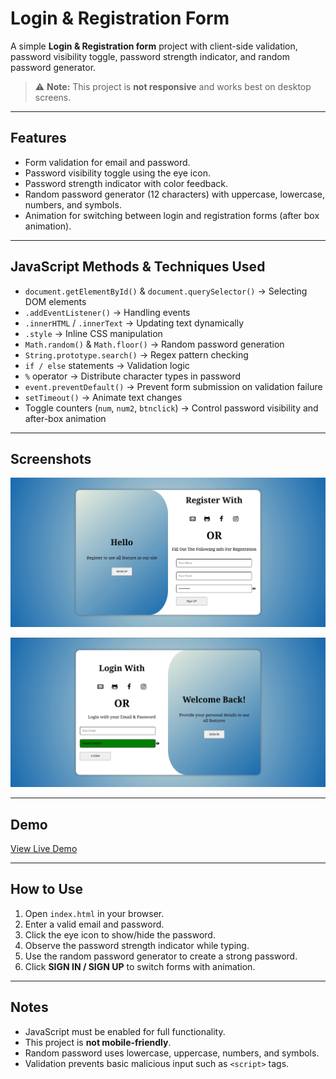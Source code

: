 # Login & Registration Form

A simple **Login & Registration form** project with client-side validation, password visibility toggle, password strength indicator, and random password generator.

> ⚠️ **Note:** This project is **not responsive** and works best on desktop screens.

---

## Features

- Form validation for email and password.
- Password visibility toggle using the eye icon.
- Password strength indicator with color feedback.
- Random password generator (12 characters) with uppercase, lowercase, numbers, and symbols.
- Animation for switching between login and registration forms (after box animation).

---

## JavaScript Methods & Techniques Used

- `document.getElementById()` & `document.querySelector()` → Selecting DOM elements
- `.addEventListener()` → Handling events
- `.innerHTML` / `.innerText` → Updating text dynamically
- `.style` → Inline CSS manipulation
- `Math.random()` & `Math.floor()` → Random password generation
- `String.prototype.search()` → Regex pattern checking
- `if / else` statements → Validation logic
- `%` operator → Distribute character types in password
- `event.preventDefault()` → Prevent form submission on validation failure
- `setTimeout()` → Animate text changes
- Toggle counters (`num`, `num2`, `btnclick`) → Control password visibility and after-box animation

---
## Screenshots

![Login Screenshot](image/Sc1.png)


![Registration Screenshot](image/Sc2.png)

---
## Demo

[View Live Demo](https://setarehomadian80.github.io/Form/)  

---



## How to Use

1. Open `index.html` in your browser.
2. Enter a valid email and password.
3. Click the eye icon to show/hide the password.
4. Observe the password strength indicator while typing.
5. Use the random password generator to create a strong password.
6. Click **SIGN IN / SIGN UP** to switch forms with animation.

---

## Notes

- JavaScript must be enabled for full functionality.
- This project is **not mobile-friendly**.
- Random password uses lowercase, uppercase, numbers, and symbols.
- Validation prevents basic malicious input such as `<script>` tags.
